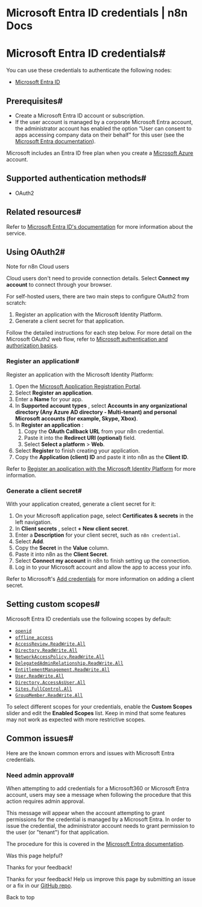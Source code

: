 # Microsoft Entra ID credentials | n8n Docs

[ ](https://github.com/n8n-io/n8n-docs/edit/main/docs/integrations/builtin/credentials/microsoftentra.md "Edit this page")

# Microsoft Entra ID credentials#

You can use these credentials to authenticate the following nodes:

  * [Microsoft Entra ID](../../app-nodes/n8n-nodes-base.microsoftentra/)

## Prerequisites#

  * Create a Microsoft Entra ID account or subscription.
  * If the user account is managed by a corporate Microsoft Entra account, the administrator account has enabled the option “User can consent to apps accessing company data on their behalf” for this user (see the [Microsoft Entra documentation](https://learn.microsoft.com/en-us/entra/identity/enterprise-apps/grant-admin-consent)).

Microsoft includes an Entra ID free plan when you create a [Microsoft Azure](https://azure.microsoft.com/) account.

## Supported authentication methods#

  * OAuth2

## Related resources#

Refer to [Microsoft Entra ID's documentation](https://www.microsoft.com/en-us/security/business/identity-access/azure-active-directory) for more information about the service.

## Using OAuth2#

Note for n8n Cloud users

Cloud users don't need to provide connection details. Select **Connect my account** to connect through your browser.

For self-hosted users, there are two main steps to configure OAuth2 from scratch:

  1. Register an application with the Microsoft Identity Platform.
  2. Generate a client secret for that application.

Follow the detailed instructions for each step below. For more detail on the Microsoft OAuth2 web flow, refer to [Microsoft authentication and authorization basics](https://learn.microsoft.com/en-us/graph/auth/auth-concepts). 

### Register an application#

Register an application with the Microsoft Identity Platform:

  1. Open the [Microsoft Application Registration Portal](https://aka.ms/appregistrations).
  2. Select **Register an application**.
  3. Enter a **Name** for your app.
  4. In **Supported account types** , select **Accounts in any organizational directory (Any Azure AD directory - Multi-tenant) and personal Microsoft accounts (for example, Skype, Xbox)**.
  5. In **Register an application** :
     1. Copy the **OAuth Callback URL** from your n8n credential.
     2. Paste it into the **Redirect URI (optional)** field.
     3. Select **Select a platform** > **Web**.
  6. Select **Register** to finish creating your application.
  7. Copy the **Application (client) ID** and paste it into n8n as the **Client ID**.

Refer to [Register an application with the Microsoft Identity Platform](https://learn.microsoft.com/en-us/graph/auth-register-app-v2) for more information.

### Generate a client secret#

With your application created, generate a client secret for it:

  1. On your Microsoft application page, select **Certificates & secrets** in the left navigation.
  2. In **Client secrets** , select **\+ New client secret**.
  3. Enter a **Description** for your client secret, such as `n8n credential`.
  4. Select **Add**.
  5. Copy the **Secret** in the **Value** column.
  6. Paste it into n8n as the **Client Secret**.
  7. Select **Connect my account** in n8n to finish setting up the connection.
  8. Log in to your Microsoft account and allow the app to access your info.

Refer to Microsoft's [Add credentials](https://learn.microsoft.com/en-us/graph/auth-register-app-v2#add-credentials) for more information on adding a client secret.

## Setting custom scopes#

Microsoft Entra ID credentials use the following scopes by default:

  * [`openid`](https://learn.microsoft.com/en-us/entra/identity-platform/scopes-oidc#the-openid-scope)
  * [`offline_access`](https://learn.microsoft.com/en-us/entra/identity-platform/scopes-oidc#the-offline_access-scope)
  * [`AccessReview.ReadWrite.All`](https://learn.microsoft.com/en-us/graph/permissions-reference#accessreviewreadwriteall)
  * [`Directory.ReadWrite.All`](https://learn.microsoft.com/en-us/graph/permissions-reference#directoryreadwriteall)
  * [`NetworkAccessPolicy.ReadWrite.All`](https://learn.microsoft.com/en-us/graph/permissions-reference#networkaccesspolicyreadwriteall)
  * [`DelegatedAdminRelationship.ReadWrite.All`](https://learn.microsoft.com/en-us/graph/permissions-reference#delegatedadminrelationshipreadwriteall)
  * [`EntitlementManagement.ReadWrite.All`](https://learn.microsoft.com/en-us/graph/permissions-reference#entitlementmanagementreadwriteall)
  * [`User.ReadWrite.All`](https://learn.microsoft.com/en-us/graph/permissions-reference#userreadwriteall)
  * [`Directory.AccessAsUser.All`](https://learn.microsoft.com/en-us/graph/permissions-reference#directoryaccessasuserall)
  * [`Sites.FullControl.All`](https://learn.microsoft.com/en-us/graph/permissions-reference#sitesfullcontrolall)
  * [`GroupMember.ReadWrite.All`](https://learn.microsoft.com/en-us/graph/permissions-reference#groupmemberreadwriteall)

To select different scopes for your credentials, enable the **Custom Scopes** slider and edit the **Enabled Scopes** list. Keep in mind that some features may not work as expected with more restrictive scopes.

## Common issues#

Here are the known common errors and issues with Microsoft Entra credentials.

### Need admin approval#

When attempting to add credentials for a Microsoft360 or Microsoft Entra account, users may see a message when following the procedure that this action requires admin approval.

This message will appear when the account attempting to grant permissions for the credential is managed by a Microsoft Entra. In order to issue the credential, the administrator account needs to grant permission to the user (or "tenant") for that application.

The procedure for this is covered in the [Microsoft Entra documentation](https://learn.microsoft.com/en-us/entra/identity/enterprise-apps/grant-admin-consent).

Was this page helpful? 

Thanks for your feedback! 

Thanks for your feedback! Help us improve this page by submitting an issue or a fix in our [GitHub repo](https://github.com/n8n-io/n8n-docs). 

Back to top